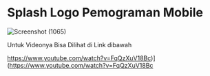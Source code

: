 # Splash Logo Pemograman Mobile

![Screenshot (1065)](https://github.com/FsBagaskorooooo/Splash-Logo_PemogramanMobile/assets/130354090/fb2cf579-c6ba-4cdf-8f5c-340c6a6271c4)


Untuk Videonya Bisa Dilihat di Link dibawah


https://www.youtube.com/watch?v=FqQzXuV18Bc)](https://www.youtube.com/watch?v=FqQzXuV18Bc

